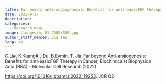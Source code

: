 ```yaml
---
title: Far beyond anti-angiogenesis: Benefits for anti-basicFGF therapy in cancer
date: 2022-9-17
description: 
categories:
  - Research news
image: /images/bg-01-2500x550.jpg
author_staff_member: Jia Tao
lang: cn
---
```


C.Li#, K.Kuang#,J.Du, B.Eymin, T. Jia, Far beyond Anti-angiogenesis: Benefits for anti-basicFGF Therapy in Cancer, Biochimica et Biophysica Acta (BBA) - Molecular Cell Research (2022) 

https://doi.org/10.1016/j.bbamcr.2022.119253. JCR Q2
